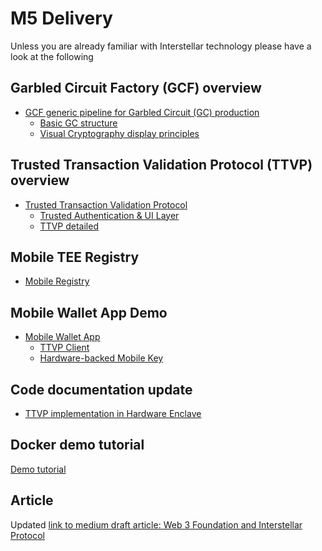 # M5 Delivery

Unless you are already familiar with Interstellar technology please have a look at the following

## Garbled Circuit Factory (GCF) overview
- [GCF generic pipeline for Garbled Circuit (GC) production](./GCF.html)
    - [Basic GC structure](./GC.html)
    - [Visual Cryptography display principles](./VC-GC.html)

## Trusted Transaction Validation Protocol (TTVP) overview
- [Trusted Transaction Validation Protocol](./TTVP.md)
    - [Trusted Authentication & UI Layer](./TAUI.md)
    - [TTVP detailed](./TTVP_detailed.md)
    
## Mobile TEE Registry
- [Mobile Registry](./Mobile_Registry.md)

## Mobile Wallet App Demo

- [Mobile Wallet App](./Mobile_App.md)
    - [TTVP Client](./TTVP_client.md)
    - [Hardware-backed Mobile Key](./HBMK.md)


## Code documentation update
- [TTVP implementation in Hardware Enclave](./TTVP-TEE.md)


## Docker demo tutorial

[Demo tutorial](./M5_demo_tutorial.md)


## Article
Updated [link to medium draft article: Web 3 Foundation and Interstellar Protocol](https://medium.com/@jlleleu/web3-foundation-and-interstellar-protocol-b4003a64e927)